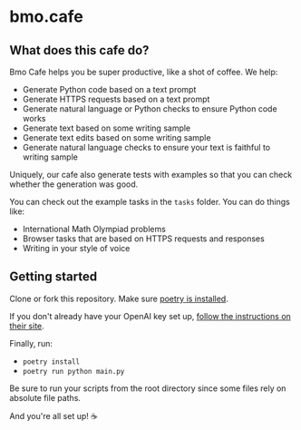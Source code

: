 # bmo.cafe

## What does this cafe do?

Bmo Cafe helps you be super productive, like a shot of coffee. We help:

- Generate Python code based on a text prompt
- Generate HTTPS requests based on a text prompt
- Generate natural language or Python checks to ensure Python code works
- Generate text based on some writing sample
- Generate text edits based on some writing sample
- Generate natural language checks to ensure your text is faithful to writing sample

Uniquely, our cafe also generate tests with examples so that you can check whether the generation was good.

You can check out the example tasks in the `tasks` folder. You can do things like:
- International Math Olympiad problems
- Browser tasks that are based on HTTPS requests and responses
- Writing in your style of voice

## Getting started

Clone or fork this repository. Make sure [poetry is installed](https://python-poetry.org/docs/). 

If you don't already have your OpenAI key set up, [follow the instructions on their site](https://platform.openai.com/docs/quickstart/step-2-set-up-your-api-key).


Finally, run:
- `poetry install`
- `poetry run python main.py`

Be sure to run your scripts from the root directory since some files rely on absolute file paths.

And you're all set up! ☕️ 
